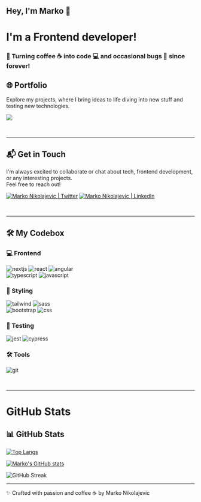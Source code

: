 ## Hey, I'm Marko 🖖

# I'm a Frontend developer!

### 🚀 Turning coffee ☕ into code 💻 and occasional bugs 🐛 since forever!

## 🌐 Portfolio

Explore my projects, where I bring ideas to life diving into new stuff and testing new technologies.

[<img src="https://img.shields.io/badge/Visit-My_Portfolio-000000?style=for-the-badge&logo=About.me&logoColor=white" />][website]

<br />

---

## 📬 Get in Touch

I'm always excited to collaborate or chat about tech, frontend development, or any interesting projects.  
Feel free to reach out!

[<img src="https://img.shields.io/badge/Twitter-%231DA1F2.svg?style=for-the-badge&logo=Twitter&logoColor=white" alt="Marko Nikolajevic | Twitter" />][twitter]
[<img src="https://img.shields.io/badge/LinkedIn-%230077B5.svg?style=for-the-badge&logo=linkedin&logoColor=white" alt="Marko Nikolajevic | LinkedIn" />][linkedin]

<br />

---

## 🛠️ My Codebox

### 💻 Frontend

![nextjs](https://img.shields.io/badge/next.js-000000?style=for-the-badge&logo=nextdotjs&logoColor=white) ![react](https://img.shields.io/badge/React-20232A?style=for-the-badge&logo=react&logoColor=61DAFB) ![angular](https://img.shields.io/badge/Angular-DD0031?style=for-the-badge&logo=angular&logoColor=white)  
![typescript](https://img.shields.io/badge/TypeScript-007ACC?style=for-the-badge&logo=typescript&logoColor=white) ![javascript](https://img.shields.io/badge/JavaScript-323330?style=for-the-badge&logo=javascript&logoColor=F7DF1E)

### 🎨 Styling

![tailwind](https://img.shields.io/badge/Tailwind_CSS-38B2AC?style=for-the-badge&logo=tailwind-css&logoColor=white) ![sass](https://img.shields.io/badge/Sass-CC6699?style=for-the-badge&logo=sass&logoColor=white)<br />
![bootstrap](https://img.shields.io/badge/Bootstrap-563D7C?style=for-the-badge&logo=bootstrap&logoColor=white) ![css](https://img.shields.io/badge/CSS3-1572B6?style=for-the-badge&logo=css3&logoColor=white)

### 🧪 Testing

![jest](https://img.shields.io/badge/Jest-C21325?style=for-the-badge&logo=jest&logoColor=white) ![cypress](https://img.shields.io/badge/Cypress-17202C?style=for-the-badge&logo=cypress&logoColor=white)

### 🛠️ Tools

![git](https://img.shields.io/badge/GIT-E44C30?style=for-the-badge&logo=git&logoColor=white)

<br />

---

# GitHub Stats

## 📊 GitHub Stats

[![Top Langs](https://github-readme-stats.vercel.app/api/top-langs/?username=MarkoNikolajevic&hide=java,html,css&theme=dracula&layout=compact)](https://github.com/anuraghazra/github-readme-stats)

[![Marko's GitHub stats](https://github-readme-stats.vercel.app/api?username=MarkoNikolajevic&show_icons=true&theme=dracula&count_private=true)](https://github.com/anuraghazra/github-readme-stats)

![GitHub Streak](https://github-readme-streak-stats.herokuapp.com?user=MarkoNikolajevic&theme=dracula&date_format=M%20j%5B%2C%20Y%5D)

[website]: https://markonikolajevic.dev
[twitter]: https://twitter.com/markez1317
[linkedin]: https://linkedin.com/in/markonikolajevic

---

✨ Crafted with passion and coffee ☕ by Marko Nikolajevic
